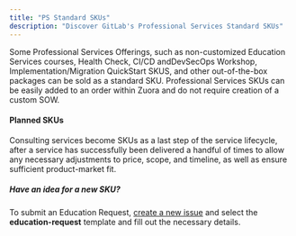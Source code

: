 ```yaml
---
title: "PS Standard SKUs"
description: "Discover GitLab's Professional Services Standard SKUs"
---
```


Some Professional Services Offerings, such as non-customized Education Services courses, Health Check, CI/CD andDevSecOps Workshop, Implementation/Migration QuickStart SKUS, and other out-of-the-box packages can be sold as a standard SKU. Professional Services SKUs can be easily added to an order within Zuora and do not require creation of a custom SOW.

<!-- **Important Note:** The GitLab System Administration Basics and GitLab Advanced System Administration courses should always be ordered using the custom SOW process so that we can review the customer's deployment variables and create a custom list of topics for them with the appropriate pricing depending on the scope of the topics needed. Once the trainings are scoped, they can be ordered using the new hourly rate Training SKU for ProServ Education Services in Zuora/SFDC.

Below are the current SKUs broken out by services category. For a detailed list including pricing see the [Full Catalog](https://about.gitlab.com/professional-services/catalog/) page.

### Implementation and Integration Services Standard SKUs

{{% sku-tables categories="Implementation,Integration" maturities="Viable,Lovable,Minimal" %}}

### Education Services Standard SKUs

Currently, the following Education Services course SKUs are available within Zuora and can be added to any quote without using the Services Calculator or a SOW. Most courses have both an on-site and a remote delivery SKU. In the case of onsite delivery, travel and expenses (T&E) is billed separately to the customer based on our [Professional Services terms](https://about.gitlab.com/terms/#consultancy) and [sponsored travel policy](/handbook/finance/travel/sponsored/). Customization of any of these standard courses will require use of the Services Calculator and further project scoping as well as the custom SOW approval process and signature by customers.

#### Update: Per-Seat Training SKU

**Now Available: Training seat add-ons!** Customers who want to add on to the 12-person limit for training sessions can now do so by ordering the new **[ProServ Training Per-Seat Add-on](https://university.gitlab.com/pages/training-seataddon/)** SKU. Priced at $500 per added seat, this is an easy way to accommodate additional attendees and avoid the need to order a full additional training delivery for customers with more than 12 trainees.

Here are answers to anticipated frequently-asked questions.

1. **Why are seats limited to 12 per class for standard training?** A class size of 12 is optimal for the best learning experience given the amount of hands-on activities covered during the training sessions. There are also additional resources required by GitLab to provide lab infrastructure, support, and certification assessments as the number of attendees in the class increases.

2. **What is the process for making an exception?** If you have a quote in flight we will honor the number of students you may have already requested an exception for from us. For all new quotes you should create an order that includes the per-seat SKU quantities and request a discount as needed using the standard discount approval process.

{{% sku-tables categories="Education" maturities="Viable,Lovable,Minimal" stages=true %}} -->

#### Planned SKUs

Consulting services become SKUs as a last step of the service lifecycle, after a service has successfully been delivered a handful of times to allow any necessary adjustments to price, scope, and timeline, as well as ensure sufficient product-market fit.

##### Have an idea for a new SKU?

To submit an Education Request, [create a new issue](https://gitlab.com/gitlab-com/customer-success/professional-services-group/education-services/-/issues/new?issue%5Bassignee_id%5D=&issue%5Bmilestone_id%5D=) and select the **education-request** template and fill out the necessary details.
